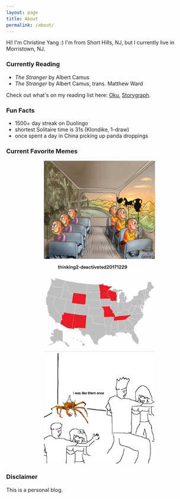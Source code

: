 ```yaml
---
layout: page
title: About
permalink: /about/
---
```


Hi! I'm Christine Yang :) I'm from Short Hills, NJ, but I currently live in Morristown, NJ. 

### Currently Reading 
- *The Stranger* by Albert Camus
- *The Stranger* by Albert Camus, trans. Matthew Ward 

Check out what's on my reading list here: [Oku](https://oku.club/user/czy), [Storygraph](https://app.thestorygraph.com/profile/czy).

### Fun Facts
- 1500+ day streak on Duolingo 
- shortest Solitaire time is 31s (Klondike, 1-draw)
- once spent a day in China picking up panda droppings 

### Current Favorite Memes 

<center> <img src="/images/images/memes/meme-train-plato.jpg"   alt="fav meme 1" width="300"> </center>
<center> <img src="/images/images/memes/meme-loss-map.jpg"      alt="fav meme 2" width="300"> </center>
<center> <img src="/images/images/memes/meme-party-crab.jpg"    alt="fav meme 3" width="300"> </center>

### Disclaimer 

This is a personal blog. 
